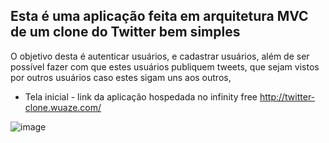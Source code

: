 ## Esta é uma aplicação feita em arquitetura MVC de um clone do Twitter bem simples


O objetivo desta é autenticar usuários, e cadastrar usuários, além de ser possível fazer com que estes usuários publiquem tweets, que sejam vistos por outros usuários caso estes sigam uns aos outros,

- Tela inicial - link da aplicação hospedada no infinity free http://twitter-clone.wuaze.com/

![image](https://github.com/HyAgOsK/Twitter-Clone/assets/70180407/f40a00b2-6bdb-4cf5-bdf9-ee0c2b639e6f)
